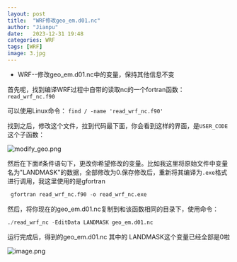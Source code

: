 ```yaml
---
layout: post
title:  "WRF修改geo_em.d01.nc"
author: "Jianpu"
date:   2023-12-31 19:48
categories: WRF
tags: [WRF]
image: 3.jpg
---
```




- WRF--修改geo_em.d01.nc中的变量，保持其他信息不变

首先呢，找到编译WRF过程中自带的读取nc的一个fortran函数：`read_wrf_nc.f90`

可以使用Linux命令：
`find / -name 'read_wrf_nc.f90'`  

找到之后，修改这个文件，拉到代码最下面，你会看到这样的界面，是`USER_CODE`这个子函数：

![modify_geo.png](https://s2.loli.net/2023/12/31/IfqPx8QGtsKiJO5.png)




然后在下面if条件语句下，更改你希望修改的变量。比如我这里将原始文件中变量名为"LANDMASK"的数据，全部修改为0.保存修改后，重新将其编译为`.exe`格式进行调用，我这里使用的是gfortran

```python
 gfortran read_wrf_nc.f90 -o read_wrf_nc.exe  
```
然后，将你现在的geo_em.d01.nc复制到和该函数相同的目录下，使用命令：

```python
./read_wrf_nc -EditData LANDMASK geo_em.d01.nc   
```
运行完成后，得到的geo_em.d01.nc   其中的 LANDMASK这个变量已经全部是0啦

![image.png](https://s2.loli.net/2023/12/31/dKGzMnZLtSV3Ijk.png)